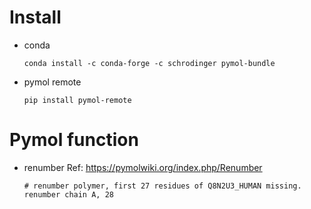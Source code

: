 # Install
- conda
  ```
  conda install -c conda-forge -c schrodinger pymol-bundle
  ```
- pymol remote
  ```
  pip install pymol-remote
  ```

# Pymol function
- renumber
  Ref: https://pymolwiki.org/index.php/Renumber   
  ```
  # renumber polymer, first 27 residues of Q8N2U3_HUMAN missing.
  renumber chain A, 28
  ```
